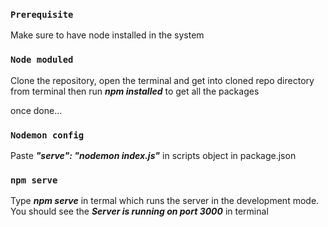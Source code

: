 ### `Prerequisite`
Make sure to have node installed in the system


### `Node moduled`
Clone the repository, open the terminal and get into cloned repo directory from terminal then run ___npm installed___ to get all the packages

once done...


### `Nodemon config`
Paste  ___"serve": "nodemon index.js"___ in scripts object in package.json

### `npm serve`

Type ___npm serve___ in termal which runs the server in the development mode.
You should see the ___Server is running on port 3000___ in terminal


